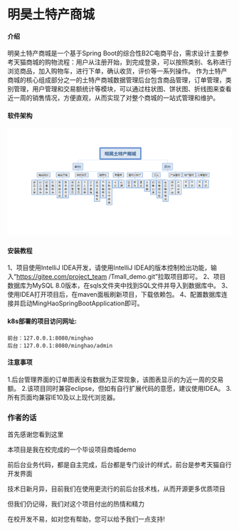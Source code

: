 # 明昊土特产商城

#### 介绍
明昊土特产商城是一个基于Spring Boot的综合性B2C电商平台，需求设计主要参考天猫商城的购物流程：用户从注册开始，到完成登录，可以按照类别、名称进行浏览商品，加入购物车，进行下单，确认收货，评价等一系列操作。 作为土特产商城的核心组成部分之一的土特产商城数据管理后台包含商品管理，订单管理，类别管理，用户管理和交易额统计等模块，可以通过柱状图、饼状图、折线图来查看近一周的销售情况，方便直观，从而实现了对整个商城的一站式管理和维护。

#### 软件架构
![输入图片说明](.gitee/Mhttc.png)


#### 安装教程

1、项目使用IntelliJ IDEA开发，请使用IntelliJ IDEA的版本控制检出功能，输入“https://gitee.com/project_team    /Tmall_demo.git”拉取项目即可。
2、项目数据库为MySQL 8.0版本，在sqls文件夹中找到SQL文件并导入到数据库中。
3、使用IDEA打开项目后，在maven面板刷新项目，下载依赖包。
4、配置数据库连接并启动MingHaoSpringBootApplication即可。

#### k8s部署的项目访问网址:

    前台：127.0.0.1:8080/minghao
    后台：127.0.0.1:8080/minghao/admin


#### 注意事项

1.后台管理界面的订单图表没有数据为正常现象，该图表显示的为近一周的交易额。
2.该项目同时兼容eclipse，但如有自行扩展代码的意愿，建议使用IDEA。
3.所有页面均兼容IE10及以上现代浏览器。


### 作者的话

首先感谢您看到这里

本项目是我在校完成的一个毕设项目商城demo

前后台业务代码，都是自主完成，后台都是专门设计的样式，前台是参考天猫自行开发界面

技术日新月异，目前我们在使用更流行的前后台技术栈，从而开源更多优质项目

但我们仍记得，我们对这个项目付出的热情和精力

在校开发不易，如对您有帮助，您可以给予我们一点支持!


